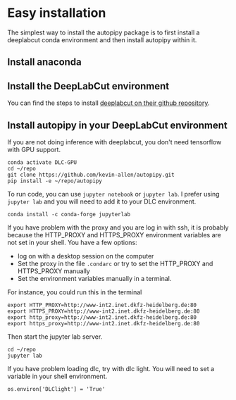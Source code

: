 # Easy installation

The simplest way to install the autopipy package is to first install a deeplabcut conda environment and then install autopipy within it.

## Install anaconda

## Install the DeepLabCut environment

You can find the steps to install [deeplabcut on their github repository](https://github.com/DeepLabCut/DeepLabCut).



## Install autopipy in your DeepLabCut environment
If you are not doing inference with deeplabcut, you don't need tensorflow with GPU support.

```{python}
conda activate DLC-GPU 
cd ~/repo
git clone https://github.com/kevin-allen/autopipy.git
pip install -e ~/repo/autopipy
```

To run code, you can use `jupyter notebook` or `jupyter lab`. I prefer using `jupyter lab` and you will need to add it to your DLC environment.

```
conda install -c conda-forge jupyterlab
```

If you have problem with the proxy and you are log in with ssh, it is probably because the HTTP_PROXY and HTTPS_PROXY environment variables are not set in your shell. You have a few options: 

*  log on with a desktop session on the computer
*  Set the proxy in the file `.condarc` or try to set the HTTP_PROXY and HTTPS_PROXY manually
*  Set the environment variables manually in a terminal.

For instance, you could run this in the terminal
```
export HTTP_PROXY=http://www-int2.inet.dkfz-heidelberg.de:80
export HTTPS_PROXY=http://www-int2.inet.dkfz-heidelberg.de:80
export http_proxy=http://www-int2.inet.dkfz-heidelberg.de:80
export https_proxy=http://www-int2.inet.dkfz-heidelberg.de:80
```


Then start the jupyter lab server.

```
cd ~/repo
jupyter lab
```
 
 If you have problem loading dlc, try with dlc light. You will need to set a variable in your shell environment.
 
 ```
 os.environ['DLClight'] = 'True'
 ```

